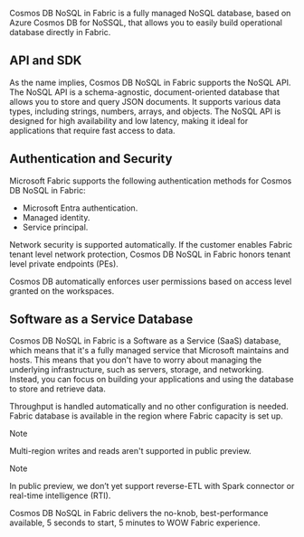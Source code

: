 Cosmos DB NoSQL in Fabric is a fully managed NoSQL database, based on Azure Cosmos DB for NoSSQL, that allows you to easily build operational database directly in Fabric.

## API and SDK

As the name implies, Cosmos DB NoSQL in Fabric supports the NoSQL API. The NoSQL API is a schema-agnostic, document-oriented database that allows you to store and query JSON documents. It supports various data types, including strings, numbers, arrays, and objects. The NoSQL API is designed for high availability and low latency, making it ideal for applications that require fast access to data.

## Authentication and Security

Microsoft Fabric supports the following authentication methods for Cosmos DB NoSQL in Fabric:

- Microsoft Entra authentication.
- Managed identity.
- Service principal.

Network security is supported automatically. If the customer enables Fabric tenant level network protection, Cosmos DB NoSQL in Fabric honors tenant level private endpoints (PEs).

Cosmos DB automatically enforces user permissions based on access level granted on the workspaces.

## Software as a Service Database

Cosmos DB NoSQL in Fabric is a Software as a Service (SaaS) database, which means that it's a fully managed service that Microsoft maintains and hosts. This means that you don't have to worry about managing the underlying infrastructure, such as servers, storage, and networking. Instead, you can focus on building your applications and using the database to store and retrieve data.

Throughput is handled automatically and no other configuration is needed. Fabric database is available in the region where Fabric capacity is set up.

> [!NOTE]
> Multi-region writes and reads aren't supported in public preview.

> [!NOTE]
> In public preview, we don’t yet support reverse-ETL with Spark connector or real-time intelligence (RTI).

Cosmos DB NoSQL in Fabric delivers the no-knob, best-performance available, 5 seconds to start, 5 minutes to WOW Fabric experience.
